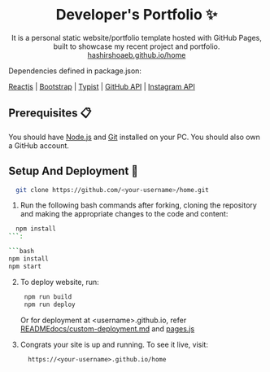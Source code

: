 <!-- PROJECT LOGO -->
<br />
<p align="center">
  <h1 align="center">Developer's Portfolio ✨</h1>

  <p align="center">
    It is a personal static website/portfolio template hosted with GitHub Pages, built to showcase my recent project and portfolio.
    <a href="https://Nipun0309.github.io/home">hashirshoaeb.github.io/home</a>
    <br />

Dependencies defined in package.json:

[Reactjs](https://reactjs.org/)
| [Bootstrap](https://getbootstrap.com/)
| [Typist](https://github.com/jstejada/react-typist)
| [GitHub API](https://developer.github.com/v3/repos/)
| [Instagram API](https://www.instagram.com/developer/embedding/)

## Prerequisites 📋

You should have [Node.js](https://nodejs.org/en/) and [Git](https://git-scm.com/) installed on your PC. You should also own a GitHub account.

## Setup And Deployment 🔧


   ```bash
     git clone https://github.com/<your-username>/home.git
   ```

1.  Run the following bash commands after forking, cloning the repository and making the appropriate changes to the code and content:

   ```bash
     npm install
   ```:

   ```bash
   npm install
   npm start
   ```

2. To deploy website, run:

   ```bash
    npm run build
    npm run deploy
   ```

   Or for deployment at \<username>.github.io, refer [READMEdocs/custom-deployment.md](./READMEdocs/custom-deployment.md) and [pages.js](./pages.js)

3. Congrats your site is up and running. To see it live, visit:

   ```https
     https://<your-username>.github.io/home
   ```

